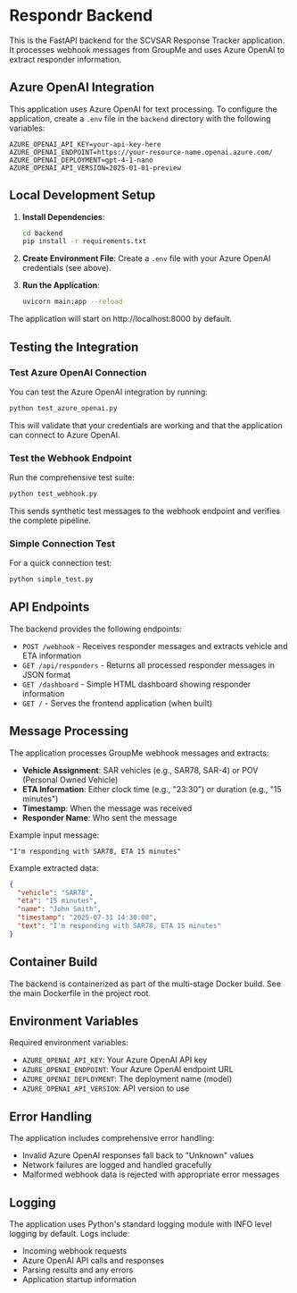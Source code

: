 # Respondr Backend

This is the FastAPI backend for the SCVSAR Response Tracker application. It processes webhook messages from GroupMe and uses Azure OpenAI to extract responder information.

## Azure OpenAI Integration

This application uses Azure OpenAI for text processing. To configure the application, create a `.env` file in the `backend` directory with the following variables:

```env
AZURE_OPENAI_API_KEY=your-api-key-here
AZURE_OPENAI_ENDPOINT=https://your-resource-name.openai.azure.com/
AZURE_OPENAI_DEPLOYMENT=gpt-4-1-nano
AZURE_OPENAI_API_VERSION=2025-01-01-preview
```

## Local Development Setup

1. **Install Dependencies**:
   ```bash
   cd backend
   pip install -r requirements.txt
   ```

2. **Create Environment File**:
   Create a `.env` file with your Azure OpenAI credentials (see above).

3. **Run the Application**:
   ```bash
   uvicorn main:app --reload
   ```

The application will start on http://localhost:8000 by default.

## Testing the Integration

### Test Azure OpenAI Connection

You can test the Azure OpenAI integration by running:

```bash
python test_azure_openai.py
```

This will validate that your credentials are working and that the application can connect to Azure OpenAI.

### Test the Webhook Endpoint

Run the comprehensive test suite:

```bash
python test_webhook.py
```

This sends synthetic test messages to the webhook endpoint and verifies the complete pipeline.

### Simple Connection Test

For a quick connection test:

```bash
python simple_test.py
```

## API Endpoints

The backend provides the following endpoints:

- `POST /webhook` - Receives responder messages and extracts vehicle and ETA information
- `GET /api/responders` - Returns all processed responder messages in JSON format
- `GET /dashboard` - Simple HTML dashboard showing responder information
- `GET /` - Serves the frontend application (when built)

## Message Processing

The application processes GroupMe webhook messages and extracts:

- **Vehicle Assignment**: SAR vehicles (e.g., SAR78, SAR-4) or POV (Personal Owned Vehicle)
- **ETA Information**: Either clock time (e.g., "23:30") or duration (e.g., "15 minutes")
- **Timestamp**: When the message was received
- **Responder Name**: Who sent the message

Example input message:
```
"I'm responding with SAR78, ETA 15 minutes"
```

Example extracted data:
```json
{
  "vehicle": "SAR78",
  "eta": "15 minutes",
  "name": "John Smith",
  "timestamp": "2025-07-31 14:30:00",
  "text": "I'm responding with SAR78, ETA 15 minutes"
}
```

## Container Build

The backend is containerized as part of the multi-stage Docker build. See the main Dockerfile in the project root.

## Environment Variables

Required environment variables:

- `AZURE_OPENAI_API_KEY`: Your Azure OpenAI API key
- `AZURE_OPENAI_ENDPOINT`: Your Azure OpenAI endpoint URL  
- `AZURE_OPENAI_DEPLOYMENT`: The deployment name (model)
- `AZURE_OPENAI_API_VERSION`: API version to use

## Error Handling

The application includes comprehensive error handling:

- Invalid Azure OpenAI responses fall back to "Unknown" values
- Network failures are logged and handled gracefully
- Malformed webhook data is rejected with appropriate error messages

## Logging

The application uses Python's standard logging module with INFO level logging by default. Logs include:

- Incoming webhook requests
- Azure OpenAI API calls and responses
- Parsing results and any errors
- Application startup information
